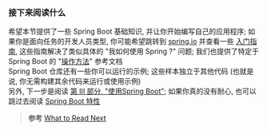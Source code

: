 ### 接下来阅读什么
希望本节提供了一些 Spring Boot 基础知识, 并让你开始编写自己的应用程序; 如果你是面向任务的开发人员类型, 你可能希望跳转到 [spring.io](https://spring.io/) 并查看一些 [入门指南](https://spring.io/guides/), 这些指南解决了类似具体的 "我如何使用 Spring ?" 问题; 我们也提供了特定于 Spring Boot 的 "[操作方法](https://docs.spring.io/spring-boot/docs/2.1.3.RELEASE/reference/htmlsingle/#howto)" 参考文档  
Spring Boot 仓库还有一些你可以运行的示例; 这些样本独立于其他代码 (也就是说, 你无需构建其余代码来运行或使用示例)  
另外, 下一步是阅读 [第 III 部分, "使用Spring Boot"](https://docs.spring.io/spring-boot/docs/2.1.3.RELEASE/reference/htmlsingle/#using-boot); 如果你真的没有耐心, 也可以跳过去阅读 [Spring Boot 特性](https://docs.spring.io/spring-boot/docs/2.1.3.RELEASE/reference/htmlsingle/#boot-features)

>**参考**
[What to Read Next](https://docs.spring.io/spring-boot/docs/2.1.3.RELEASE/reference/htmlsingle/#getting-started-whats-next)
